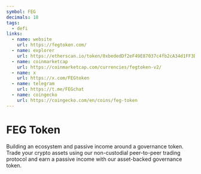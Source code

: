 ```yaml
---
symbol: FEG
decimals: 18
tags:
  - defi
links:
  - name: website
    url: https://fegtoken.com/
  - name: explorer
    url: https://etherscan.io/token/0xbededDf2eF49E87037c4fb2cA34d1FF3D3992A11
  - name: coinmarketcap
    url: https://coinmarketcap.com/currencies/fegtoken-v2/
  - name: x
    url: https://x.com/FEGtoken
  - name: telegram
    url: https://t.me/FEGchat
  - name: coingecko
    url: https://coingecko.com/en/coins/feg-token
---
```


# FEG Token

Building an ecosystem and passive income around a governance token. Trade your crypto assets using our non-custodial peer-to-peer trading protocol and earn a passive income with our asset-backed governance token.
